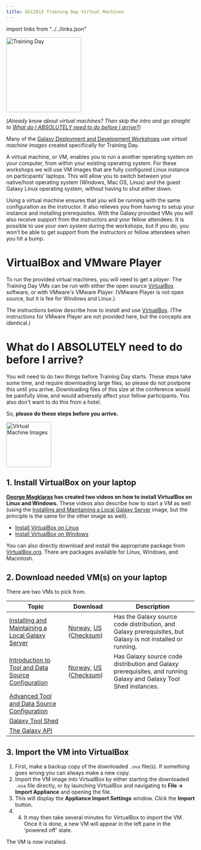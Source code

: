 ```yaml
---
title: GCC2013 Training Day Virtual Machines
---
```

<slot name="/events/gcc2013/header" />

import links from "../../links.json"
<link-box :links="links" />

<div class='left'><a href='/events/gcc2013/training-day/vms/'><img src="/images/logos/GCC2013TrainingDayLogo300.png" alt="Training Day" width="200" /></a></div>

(*Already know about virtual machines?  Then skip the intro and go straight to [What do I ABSOLUTELY need to do before I arrive?](/events/gcc2013/training-day/vms/#what-do-i-absolutely-need-to-do-before-i-arrive)*)

Many of the [ Galaxy Deployment and Development Workshops](/events/gcc2013/training-day/vms/#galaxy-deployment-and-development-workshops) use *virtual machine images* created specifically for Training Day.

A virtual machine, or VM, enables you to run a another operating system on your computer, from within your existing operating system. For these workshops we will use VM images that are fully configured Linux instance on participants' laptops. This will allow you to switch between your native/host operating system (Windows, Mac OS, Linux) and the guest Galaxy Linux operating system, without having to shut either down.

Using a virtual machine ensures that you will be running with the same configuration as the instructor. It also relieves you from having to setup your instance and installing prerequisites. With the Galaxy provided VMs you will also receive support from the instructors and your fellow attendees. It is possible to use your own system during the workshops, but if you do, you won't be able to get support from the instructors or fellow attendees when you hit a bump.

# VirtualBox and VMware Player

To run the provided virtual machines, you will need to get a *player*.  The Training Day VMs can be run with either the open source [VirtualBox](https://www.virtualbox.org/wiki/Downloads) software, or with VMware's VMware Player.  (VMware Player is not open source, but it is fee for Windows and Linux.)

The instructions below describe how to install and use [VirtualBox](https://www.virtualbox.org/wiki/Downloads).  (The instructions for VMware Player are not provided here, but the concepts are identical.)

# What do I ABSOLUTELY need to do before I arrive?

You will need to do two things before Training Day starts. These steps take some time, and require downloading large files, so please do not postpone this until you arrive. Downloading files of this size at the conference would be painfully slow, and would adversely affect your fellow participants.  You also don't want to do this from a hotel.

So, **please do these steps before you arrive.**

<div class='right'><a href='https://www.virtualbox.org/wiki/Downloads'><img src="/images/logos/VirtualBox180.png" alt="Virtual Machine Images" width="120" /></a></div>

## 1. Install VirtualBox on your laptop

**[George Magklaras](http://folk.uio.no/georgios) has created two videos on how to install VirtualBox on Linux and Windows.**  These videos also describe how to start a VM as well (using the [Installing and Maintaining a Local Galaxy Server](/events/gcc2013/training-day/vms/) image, but the principle is the same for the other image as well).

* [Install VirtualBox on Linux](http://youtu.be/jnarp-j12lw)
* [Install VirtualBox on Windows](http://youtu.be/7jOnscRjaFs)

You can also directly download and install the appropriate package from [VirtualBox.org](https://www.virtualbox.org/wiki/Downloads).  There are packages available for Linux, Windows, and Macintosh.

## 2. Download needed VM(s) on your laptop

There are two VMs to pick from.  


| Topic |  Download  |  Description  |
| ----- | --------- | ------------ |
| [Installing and Maintaining a Local Galaxy Server](/events/gcc2013/training-day/vms/) |  [Norway](ftp://ftp.no.embnet.org/galaxy/images/BasicWorkshop.ova), [US](http://depot.galaxyproject.org/BasicWorkshop.ova) ([Checksum](ftp://ftp.no.embnet.org/galaxy/images/BasicWorkshop-sha256sum.txt))  |  Has the Galaxy source code distribution, and Galaxy prerequisites, but Galaxy is not installed or running.  |
| [Introduction to Tool and Data Source Configuration](/events/gcc2013/training-day/vms/#introduction-to-tool-and-data-source-configuration) |  [Norway](ftp://ftp.no.embnet.org/galaxy/images/GCC2013-AdvWorkshops.ova), [US](http://depot.galaxyproject.org/GCC2013-AdvWorkshops.ova) ([Checksum](ftp://ftp.no.embnet.org/galaxy/images/GCC2013-AdvWorkshops-sha256sum.txt))  |  Has Galaxy source code distribution and Galaxy prerequisites, and running Galaxy and Galaxy Tool Shed instances.  |
| [Advanced Tool and Data Source Configuration](/events/gcc2013/training-day/vms/#advanced-tool-and-data-source-configuration) |
| [Galaxy Tool Shed](/events/gcc2013/training-day/vms/#galaxy-toolshed) |
| [The Galaxy API](/events/gcc2013/training-day/vms/#the-galaxy-api) |

## 3. Import the VM into VirtualBox

1. First, make a backup copy of the downloaded `.ova` file(s). If something goes wrong you can always make a new copy.
1. Import the VM image into VirtualBox by either starting the downloaded `.ova` file directly, or by launching VirtualBox and navigating to **File &rarr; Import Appliance** and opening the file.
1. This will display the **Appliance Import Settings** window. *Click* the **Import** button.
1. 4. It may then take several minutes for VirtualBox to import the VM. Once it is done, a new VM will appear in the left pane in the 'powered off' state.

The VM is now installed.


<slot name="/events/gcc2013/footer" />
